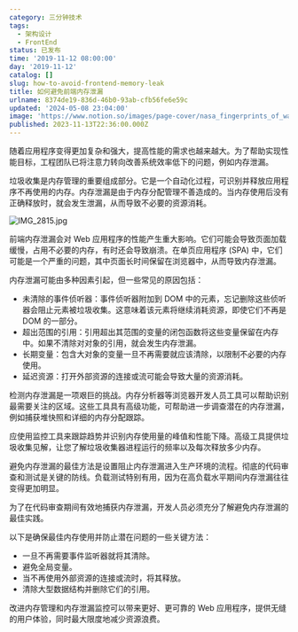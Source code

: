 ```yaml
---
category: 三分钟技术
tags:
  - 架构设计
  - FrontEnd
status: 已发布
time: '2019-11-12 08:00:00'
day: '2019-11-12'
catalog: []
slug: how-to-avoid-frontend-memory-leak
title: 如何避免前端内存泄漏
urlname: 8374de19-836d-46b0-93ab-cfb56fe6e59c
updated: '2024-05-08 23:04:00'
image: 'https://www.notion.so/images/page-cover/nasa_fingerprints_of_water_on_the_sand.jpg'
published: 2023-11-13T22:36:00.000Z
---
```


随着应用程序变得更加复杂和强大，提高性能的需求也越来越大。为了帮助实现性能目标，工程团队已将注意力转向改善系统效率低下的问题，例如内存泄漏。


垃圾收集是内存管理的重要组成部分。它是一个自动化过程，可识别并释放应用程序不再使用的内存。内存泄漏是由于内存分配管理不善造成的。当内存使用后没有正确释放时，就会发生泄漏，从而导致不必要的资源消耗。


![IMG_2815.jpg](https://r2.ithuo.net/elog-image/36d3f0592b0fae3185bcfe31c691f6e8.jpg)


前端内存泄漏会对 Web 应用程序的性能产生重大影响。它们可能会导致页面加载缓慢，占用不必要的内存，有时还会导致崩溃。在单页应用程序 (SPA) 中，它们可能是一个严重的问题，其中页面长时间保留在浏览器中，从而导致内存泄漏。


内存泄漏可能由多种因素引起，但一些常见的原因包括：

- 未清除的事件侦听器：事件侦听器附加到 DOM 中的元素，忘记删除这些侦听器会阻止元素被垃圾收集。这意味着该元素将继续消耗资源，即使它们不再是 DOM 的一部分。
- 超出范围的引用：引用超出其范围的变量的闭包函数将这些变量保留在内存中。如果不清除对对象的引用，就会发生内存泄漏。
- 长期变量：包含大对象的变量一旦不再需要就应该清除，以限制不必要的内存使用。
- 延迟资源：打开外部资源的连接或流可能会导致大量的资源消耗。

检测内存泄漏是一项艰巨的挑战。内存分析器等浏览器开发人员工具可以帮助识别最需要关注的区域。这些工具具有高级功能，可帮助进一步调查潜在的内存泄漏，例如捕获堆快照和详细的内存分配跟踪。


应使用监控工具来跟踪趋势并识别内存使用量的峰值和性能下降。高级工具提供垃圾收集见解，让您了解垃圾收集器进程运行的频率以及每次释放多少内存。


避免内存泄漏的最佳方法是设置阻止内存泄漏进入生产环境的流程。彻底的代码审查和测试是关键的防线。负载测试特别有用，因为在高负载水平期间内存泄漏往往变得更加明显。


为了在代码审查期间有效地捕获内存泄漏，开发人员必须充分了解避免内存泄漏的最佳实践。


以下是确保最佳内存使用并防止潜在问题的一些关键方法：

- 一旦不再需要事件监听器就将其清除。
- 避免全局变量。
- 当不再使用外部资源的连接或流时，将其释放。
- 清除大型数据结构并删除它们的引用。

改进内存管理和内存泄漏监控可以带来更好、更可靠的 Web 应用程序，提供无缝的用户体验，同时最大限度地减少资源浪费。

